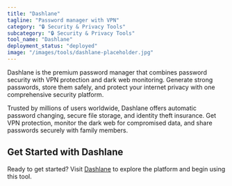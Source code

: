 ```yaml
---
title: "Dashlane"
tagline: "Password manager with VPN"
category: "🔒 Security & Privacy Tools"
subcategory: "🔒 Security & Privacy Tools"
tool_name: "Dashlane"
deployment_status: "deployed"
image: "/images/tools/dashlane-placeholder.jpg"
---
```

Dashlane is the premium password manager that combines password security with VPN protection and dark web monitoring. Generate strong passwords, store them safely, and protect your internet privacy with one comprehensive security platform.

Trusted by millions of users worldwide, Dashlane offers automatic password changing, secure file storage, and identity theft insurance. Get VPN protection, monitor the dark web for compromised data, and share passwords securely with family members.
## Get Started with Dashlane

Ready to get started? Visit [Dashlane](https://dashlane.com) to explore the platform and begin using this tool.
